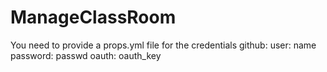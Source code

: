 # ManageClassRoom

You need to provide a props.yml file for the credentials
github:
  user: name
  password: passwd
  oauth: oauth_key
  
